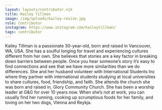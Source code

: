 ```yaml
---
layout: layouts/contributor.njk
title: Kailey Tillman
image: /img/uploads/kailey-resize.jpg
role: Contributor
instagram: https://www.instagram.com/kaileytillman/
tags: contributor
---
```

Kailey Tillman is a passionate 30-year-old, born and raised in Vancouver, WA, USA. She has a soulful longing for travel and experiencing cultures different from her own. She believes that stories are a key factor in breaking down barriers between people. Once you hear someone’s story it’s easy to find connections and see that we have more similarities than we do differences. She and her husband volunteer with International Students Inc where they partner with international students studying at local universities to share cultures, food, friendship, and faith. She attends the church she was born and raised in, Glory Community Church. She has been a worship leader at G&G for over 10 years now. When she’s not at work, you can usually find her running, cooking up scrumptious foods for her family, and loving on her two dogs, Vienna and Reykja.